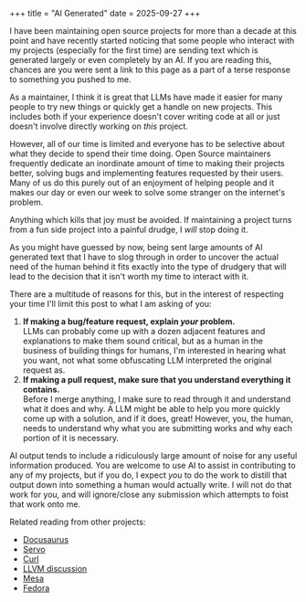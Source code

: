 +++
title = "AI Generated"
date = 2025-09-27
+++

I have been maintaining open source projects for more than a decade at this point
and have recently started noticing that some people who interact with my
projects (especially for the first time) are sending text which is generated
largely or even completely by an AI. If you are reading this, chances are
you were sent a link to this page as a part of a terse response to something
you pushed to me.

As a maintainer, I think it is great that LLMs have made it easier for many
people to try new things or quickly get a handle on new projects. This includes
both if your experience doesn't cover writing code at all or just doesn't involve
directly working on _this_ project.

However, all of our time is limited and everyone has to be selective
about what they decide to spend their time doing. Open Source maintainers
frequently dedicate an inordinate amount of time to making their projects
better, solving bugs and implementing features requested by their users.
Many of us do this purely out of an enjoyment of helping people and it makes
our day or even our week to solve some stranger on the internet's problem.

Anything which kills that joy must be avoided. If maintaining a project turns
from a fun side project into a painful drudge, I _will_ stop doing it.

As you might have guessed by now, being sent large amounts of AI generated
text that I have to slog through in order to uncover the actual need of the
human behind it fits exactly into the type of drudgery that will lead to the
decision that it isn't worth my time to interact with it.

There are a multitude of reasons for this, but in the interest
of respecting your time I'll limit this post to what I am asking of you:

1. **If making a bug/feature request, explain _your_ problem.**<br>
   LLMs can probably come up with a dozen adjacent features and explanations
   to make them sound critical, but as a human in the business of building
   things for humans, I'm interested in hearing what you want, not what some
   obfuscating LLM interpreted the original request as.
2. **If making a pull request, make sure that you understand everything it contains.**<br>
   Before I merge anything, I make sure to read through it and understand what
   it does and why. A LLM might be able to help you more quickly come up with
   a solution, and if it does, great! However, you, the human, needs to understand
   why what you are submitting works and why each portion of it is necessary.

AI output tends to include a ridiculously large amount of noise for any useful information
produced. You are welcome to use AI to assist in contributing to any of my projects, but if
you do, I expect _you_ to do the work to distill that output down into something a human
would actually write. I will not do that work for you, and will ignore/close any submission
which attempts to foist that work onto me.

Related reading from other projects:

- [Docusaurus](https://github.com/facebook/docusaurus/blob/main/CONTRIBUTING.md#ai-assisted-prs)
- [Servo](https://book.servo.org/contributing.html#ai-contributions)
- [Curl](https://www.linkedin.com/posts/danielstenberg_hackerone-curl-activity-7324820893862363136-glb1)
- [LLVM discussion](https://discourse.llvm.org/t/our-ai-policy-vs-code-of-conduct-and-vs-reality/88300)
- [Mesa](https://social.treehouse.systems/@gfxstrand/115220843956925235)
- [Fedora](https://communityblog.fedoraproject.org/council-policy-proposal-policy-on-ai-assisted-contributions/)
